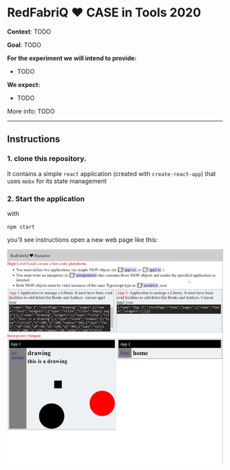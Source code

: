 # RedFabriQ :heart: CASE in Tools 2020

**Context**: TODO

**Goal**: TODO

**For the experiment we will intend to provide:**

-   TODO

**We expect:**

-   TODO

More info: TODO

---

## Instructions

### 1. clone this repository.

It contains a simple `react` application (created with `create-react-app`) that uses `mobx` for its state management

### 2. Start the application

with

```shell
npm start
```

you'll see instructions open a new web page like this:

![A report on feasibility and cost - supported by an experiment.](./doc.png)

